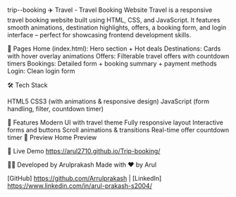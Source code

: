 trip--booking
✈️ Travel - Travel Booking Website
Travel is a responsive travel booking website built using HTML, CSS, and JavaScript. It features smooth animations, destination highlights, offers, a booking form, and login interface – perfect for showcasing frontend development skills.

🚀 Pages
Home (index.html): Hero section + Hot deals
Destinations: Cards with hover overlay animations
Offers: Filterable travel offers with countdown timers
Bookings: Detailed form + booking summary + payment methods
Login: Clean login form

🛠️ Tech Stack

HTML5
CSS3 (with animations & responsive design)
JavaScript (form handling, filter, countdown timer)

🎨 Features
Modern UI with travel theme
Fully responsive layout
Interactive forms and buttons
Scroll animations & transitions
Real-time offer countdown timer
📸 Preview
Home Preview

🔗 Live Demo
https://arul2710.github.io/Trip-booking/

🙋‍♂️ Developed by
Arulprakash
Made with ❤️ by Arul

[GitHub] https://github.com/Arrulprakash | [LinkedIn] https://www.linkedin.com/in/arul-prakash-s2004/

